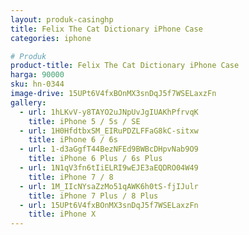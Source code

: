 ```yaml
---
layout: produk-casinghp
title: Felix The Cat Dictionary iPhone Case
categories: iphone

# Produk
product-title: Felix The Cat Dictionary iPhone Case
harga: 90000
sku: hn-0344
image-drive: 15UPt6V4fxBOnMX3snDqJ5f7WSELaxzFn
gallery:
  - url: 1hLKvV-y8TAYO2uJNpUvJgIUAKhPfrvqK
    title: iPhone 5 / 5s / SE
  - url: 1H0HfdtbxSM_EIRuPDZLFFaG8kC-sitxw
    title: iPhone 6 / 6s
  - url: 1-d3aGgfT44BezNFEd9BWBcDHpvNab9O9
    title: iPhone 6 Plus / 6s Plus
  - url: 1N1qV3fn6tIiELRI9wEJE3aEQDRO04W49
    title: iPhone 7 / 8
  - url: 1M_IIcNYsaZzMo51qAWK6h0tS-fjIJulr
    title: iPhone 7 Plus / 8 Plus
  - url: 15UPt6V4fxBOnMX3snDqJ5f7WSELaxzFn
    title: iPhone X
---
```

